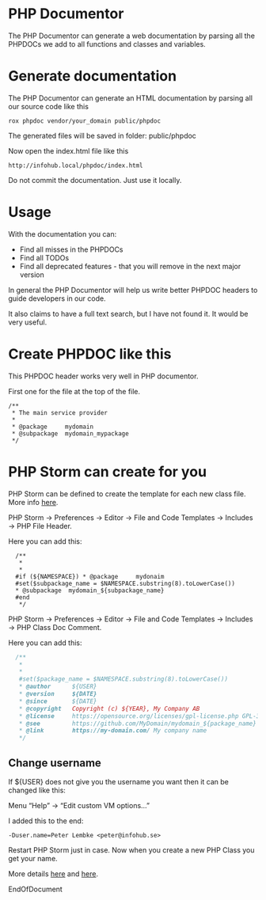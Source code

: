 # PHP Documentor
The PHP Documentor can generate a web documentation by parsing all the PHPDOCs we add to all functions and classes and variables.

# Generate documentation
The PHP Documentor can generate an HTML documentation by parsing all our source code like this

```
rox phpdoc vendor/your_domain public/phpdoc
```

The generated files will be saved in folder: public/phpdoc

Now open the index.html file like this

``` 
http://infohub.local/phpdoc/index.html
```

Do not commit the documentation. Just use it locally.

# Usage
With the documentation you can:

* Find all misses in the PHPDOCs
* Find all TODOs
* Find all deprecated features - that you will remove in the next major version 

In general the PHP Documentor will help us write better PHPDOC headers to guide developers in our code.

It also claims to have a full text search, but I have not found it. It would be very useful.

# Create PHPDOC like this
This PHPDOC header works very well in PHP documentor.

First one for the file at the top of the file.
```
/**
 * The main service provider
 *
 * @package     mydomain
 * @subpackage  mydomain_mypackage
 */
```

# PHP Storm can create for you
PHP Storm can be defined to create the template for each new class file.
More info [here](https://www.jetbrains.com/help/phpstorm/settings-file-and-code-templates.html).
  
PHP Storm -> Preferences -> Editor -> File and Code Templates -> Includes -> PHP File Header.
  
Here you can add this:
``` 
  /**
   * 
   *
  #if (${NAMESPACE}) * @package     mydonaim
  #set($subpackage_name = $NAMESPACE.substring(8).toLowerCase())
  * @subpackage  mydomain_${subpackage_name}
  #end
   */
```
PHP Storm -> Preferences -> Editor -> File and Code Templates -> Includes -> PHP Class Doc Comment.
  
Here you can add this:
```php 
  /**
   *
   * 
   #set($package_name = $NAMESPACE.substring(8).toLowerCase())
   * @author      ${USER}
   * @version     ${DATE}
   * @since       ${DATE}
   * @copyright   Copyright (c) ${YEAR}, My Company AB
   * @license     https://opensource.org/licenses/gpl-license.php GPL-3.0-or-later
   * @see         https://github.com/MyDomain/mydomain_${package_name} GitHub
   * @link        https://my-domain.com/ My company name
   */
```  
     
## Change username
If ${USER} does not give you the username you want then it can be changed like this:
  
Menu “Help” → “Edit custom VM options…”
  
I added this to the end:
  
``` 
-Duser.name=Peter Lembke <peter@infohub.se>
```  

Restart PHP Storm just in case. Now when you create a new PHP Class you get your name.
  
More details [here](https://intellij-support.jetbrains.com/hc/en-us/community/posts/207046805-How-to-change-USER-vaule-) and [here](https://www.jetbrains.com/help/phpstorm/tuning-the-ide.html#default-dirs).

EndOfDocument

